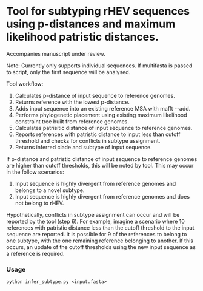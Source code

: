 # Tool for subtyping rHEV sequences using p-distances and maximum likelihood patristic distances. 

Accompanies manuscript under review.

Note: Currently only supports individual sequences. If multifasta is passed to script, only the first sequence will be analysed. 

Tool workflow:
1. Calculates p-distance of input sequence to reference genomes.
2. Returns reference with the lowest p-distance.
3. Adds input sequence into an existing reference MSA with mafft --add.
4. Performs phylogenetic placement using existing maximum likelihood constraint tree built from reference genomes.
5. Calculates patrisitic distance of input sequence to reference genomes.
6. Reports references with patristic distance to input less than cutoff threshold and checks for conflicts in subtype assignment.
7. Returns inferred clade and subtype of input sequence.

If p-distance and patristic distance of input sequence to reference genomes are higher than cutoff thresholds, this will be noted by tool. This may occur in the follow scenarios:
  1. Input sequence is highly divergent from reference genomes and belongs to a novel subtype.
  2. Input sequence is highly divergent from reference genomes and does not belong to rHEV.

Hypothetically, conflicts in subtype assignment can occur and will be reported by the tool (step 6). For example, imagine a scenario where 10 references with patristic distance less than the cutoff threshold to the input sequence are reported. It is possible for 9 of the references to belong to one subtype, with the one remaining reference belonging to another. If this occurs, an update of the cutoff thresholds using the new input sequence as a reference is required. 

### Usage
```{python}
python infer_subtype.py <input.fasta>
```
